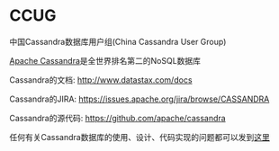 # CCUG
中国Cassandra数据库用户组(China Cassandra User Group)


[Apache Cassandra](http://cassandra.apache.org/)是全世界排名第二的NoSQL数据库 <p>

Cassandra的文档:   http://www.datastax.com/docs <p>
Cassandra的JIRA:   https://issues.apache.org/jira/browse/CASSANDRA <p>
Cassandra的源代码: https://github.com/apache/cassandra <p>

任何有关Cassandra数据库的使用、设计、代码实现的问题都可以发到[这里](https://github.com/codefollower/CCUG/issues) <p>

